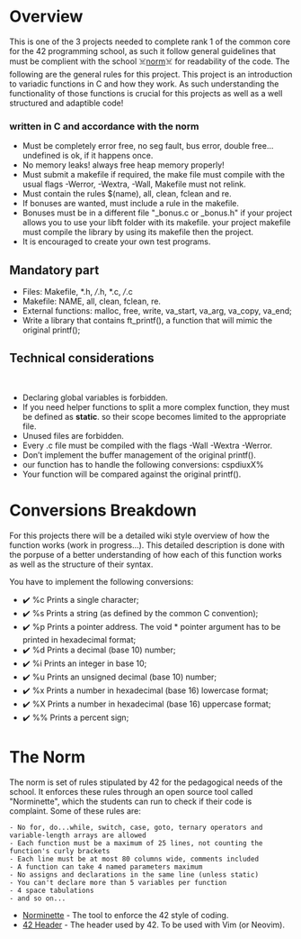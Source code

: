 # Overview

This is one of the 3 projects needed to complete rank 1 of the common core for the 42 programming school, as such it follow  general guidelines that must be complient with the school ☠️[norm](#the-norm)☠️ for readability of the code. The following are the general rules for this project.
This project is an introduction to variadic functions in C and how they work. As such understanding the functionality of those functions is crucial for this projects as well as a well structured and adaptible code!

### written in C and accordance with the norm 
- Must be completely error free, no seg fault, bus error, double free... undefined is ok, if it happens once. 
- No memory leaks! always free heap memory properly!  
- Must submit a makefile if required, the make file must compile with the usual flags -Werror, -Wextra, -Wall, Makefile must not relink.  
- Must contain the rules $(name), all, clean, fclean and re.  
- If bonuses are wanted, must include a rule in the makefile.  
- Bonuses must be in a different file "_bonus.c or _bonus.h"  if your project allows you to use your libft folder with its makefile. your project makefile must compile the library by using its makefile then the project.
- It is encouraged to create your own test programs.  

## Mandatory part
 
 - Files: Makefile, *.h, */*.h, *.c, */*.c
 - Makefile: NAME, all, clean, fclean, re.
 - External functions: malloc, free, write, va_start, va_arg, va_copy, va_end;
 - Write a library that contains ft_printf(), a function that will mimic the original printf();
   
## Technical considerations  
 
- Declaring global variables is forbidden.  
- If you need helper functions to split a more complex function, they must be defined as **static**. so their scope becomes limited to the appropriate file.
- Unused files are forbidden.  
- Every .c file must be compiled with the flags -Wall -Wextra -Werror.  
- Don’t implement the buffer management of the original printf().
- our function has to handle the following conversions: cspdiuxX%
- Your function will be compared against the original printf().
   
# Conversions Breakdown

For this projects there will be a detailed wiki style overview of how the function works (work in progress...). This detailed description is done with the porpuse of a better understanding of how each of this function works as well as the structure of their syntax. 

You have to implement the following conversions:
- ✔️  %c Prints a single character;
- ✔️  %s Prints a string (as defined by the common C convention);
- ✔️  %p Prints a pointer address. The void * pointer argument has to be printed in hexadecimal format;
- ✔️  %d Prints a decimal (base 10) number;
- ✔️  %i Prints an integer in base 10;
- ✔️  %u Prints an unsigned decimal (base 10) number;
- ✔️  %x Prints a number in hexadecimal (base 16) lowercase format;
- ✔️  %X Prints a number in hexadecimal (base 16) uppercase format;
- ✔️  %% Prints a percent sign;

# The Norm

The norm is set of rules stipulated by 42 for the pedagogical needs of the school. It enforces these rules through an open source tool called "Norminette", which the students can run to check if their code is complaint. Some of these rules are:

```
- No for, do...while, switch, case, goto, ternary operators and variable-length arrays are allowed
- Each function must be a maximum of 25 lines, not counting the function's curly brackets
- Each line must be at most 80 columns wide, comments included
- A function can take 4 named parameters maximum
- No assigns and declarations in the same line (unless static)
- You can't declare more than 5 variables per function
- 4 space tabulations
- and so on...
```
- [Norminette](https://github.com/42School/norminette) - The tool to enforce the 42 style of coding.
- [42 Header](https://github.com/42Paris/42header) - The header used by 42. To be used with Vim (or Neovim).
